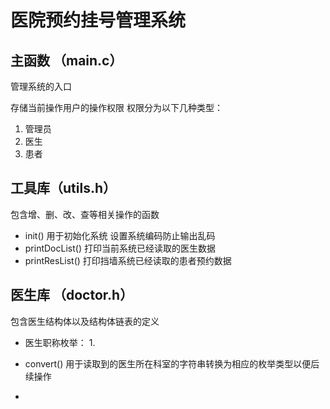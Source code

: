 # 医院预约挂号管理系统

## 主函数 （main.c）

管理系统的入口

存储当前操作用户的操作权限
权限分为以下几种类型：

1. 管理员
2. 医生
3. 患者

## 工具库（utils.h）

包含增、删、改、查等相关操作的函数

* init()
  用于初始化系统
  设置系统编码防止输出乱码
* printDocList()
  打印当前系统已经读取的医生数据
* printResList()
  打印挡墙系统已经读取的患者预约数据

## 医生库 （doctor.h）

包含医生结构体以及结构体链表的定义

* 医生职称枚举：
  1. 

* convert()
  用于读取到的医生所在科室的字符串转换为相应的枚举类型以便后续操作
* 

